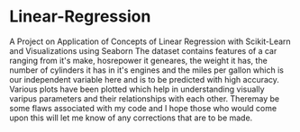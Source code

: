 # Linear-Regression
A Project on Application of Concepts of Linear Regression with Scikit-Learn and Visualizations using Seaborn
The dataset contains features of a car ranging from it's make, hosrepower it geneares, the weight it has, the number of cylinders it has in it's engines and the miles per gallon
which is our independent variable here and is to be predicted with high accuracy.
Various plots have been plotted which help in understanding visually varipus parameters and their relationships with each other.
Theremay be some flaws associated with my code and I hope those who would come upon this will let me know of any corrections that are to be made.
